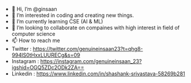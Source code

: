 - 👋 Hi, I’m @ginsaan
- 👀 I’m interested in coding and creating new things.
- 🌱 I’m currently learning CSE (AI & ML)
- 💞️ I’m looking to collaborate on compaines with high interest in field of computer science 
- 📫 How to reach me
- Twitter : https://twitter.com/genuineinsaan23?t=qhg8-994IS0tHxxLUURECg&s=09
- Instagram : https://instagram.com/genuineinsaan_23?igshid=OGQ5ZDc2ODk2ZA==
- Linkedin : https://www.linkedin.com/in/shashank-srivastava-58269b281

<!---
ginsaan/ginsaan is a ✨ special ✨ repository because its `README.md` (this file) appears on your GitHub profile.
You can click the Preview link to take a look at your changes.
--->
